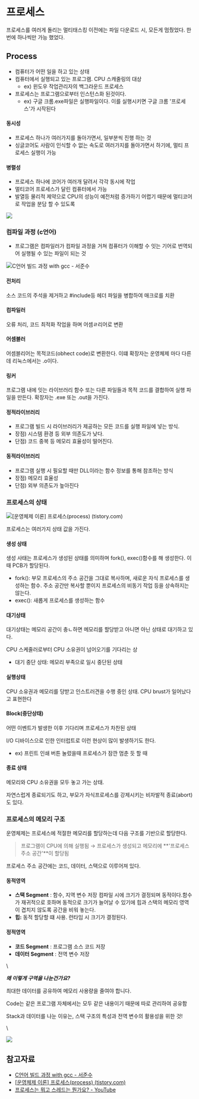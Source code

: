 # 프로세스

프로세스를 여러게 돌리는 멀티태스킹 이전에는 파일 다운로드 시, 모든게 멈췄었다. 한번에 하나씩만 가능 했었다.

## Process

* 컴퓨터가 어떤 일을 하고 있는 상태
* 컴퓨터에서 실행되고 있는 프로그램. CPU 스캐줄링의 대상
  * ex) 윈도우 작업관리자의 백그라운드 프로세스
* 프로세스는 프로그램으로부터 인스턴스화 된것이다.
  * ex) 구글 크롬.exe파일은 실행파일이다. 이를 실행시키면 구글 크롬 '프로세스'가 시작된다

#### **동시성**

* 프로세스 하나가 여러가지를 돌아가면서, 일부분씩 진행 하는 것
* 싱글코어도 사람이 인식할 수 없는 속도로 여러가지를 돌아가면서 하기에, 멀티 프로세스 실행이 가능

#### **병렬성**

* 프로세스 하나에 코어가 여러개 달려서 각각 동시에 작업
* 멀티코어 프로세스가 달린 컴퓨터에서 가능
* 발열등 물리적 제약으로 CPU의 성능이 예전처럼 증가하기 어렵기 때문에 멀티코어로 작업을 분담 할 수 있도록

![](../.gitbook/assets/2022-06-06\_13-21-24.png)

### 컴파일 과정 (c언어)

* 프로그램은 컴파일러가 컴파일 과정을 거쳐 컴퓨터가 이해할 수 잇는 기어로 번역되어 실행될 수 있는 파일이 되는 것

![C언어 빌드 과정 with gcc - 서준수](../.gitbook/assets/2022-06-06\_13-05-46.png)

#### 전처리

소스 코드의 주석을 제거하고 #include등 헤더 파일을 병합하여 매크로를 치환

#### 컴파일러

오류 처리, 코드 최적화 작업을 하며 어셈ㄹ리어로 변환

#### 어셈블러

어셈블리어는 목적코드(obhect code)로 변환한다. 이떄 확장자는 운영체제 마다 다른데 리눅스에서는 .o이다.&#x20;

#### 링커

프로그램 내에 잇는 라이브러리 함수 또는 다른 파일들과 목적 코드를 결합하여 실행 파일을 만든다. 확장자는 .exe 또는 .out을 가진다.



#### 정적라이브러리

* 프로그램 빌드 시 라이브러리가 제공하는 모든 코드를 실행 파일에 넣는 방식.&#x20;
* 장점) 시스템 환경 등 외부 의존도가 낮다.
* 단점) 코드 중복 등 메모리 효율성이 떨어진다.

#### 동적라이브러리

* 프로그램 실행 시 필요할 때만 DLL이라는 함수 정보를 통해 참조하는 방식
* 장점) 메모리 효율성
* 단점) 외부 의존도가 높아진다



### 프로세스의 상태

![\[운영체제 이론\] 프로세스(process) (tistory.com)](https://img1.daumcdn.net/thumb/R1280x0/?scode=mtistory2\&fname=http%3A%2F%2Fcfile28.uf.tistory.com%2Fimage%2F2515314C56BF379A05C76E)

프로세스는 여러가지 상태 값을 가진다.

#### 생성 상태

생성 사태는 프로세스가 생성된 상태를 의미하며 fork(), exec()함수를 해 생성한다. 이때 PCB가 할당된다.

* fork(): 부모 프로세스의 주소 공간을 그대로 복사하며, 새로운 자식 프로세스를 생성하는 함수. 주소 공간만 복사할 뿐이지 프로세스의 비동기 작업 등을 상속하지는 않는다.
* exec(): 새롭게 프로세스를 생성하는 함수

#### 대기상태

대기상태는 메모리 공간이 충ㄴ하면 메모리를 할당받고 아니면 아닌 상태로 대기하고 있다.&#x20;

CPU 스케줄러로부터 CPU 소유권이 넘어오기를 기다리는 상

* 대기 중단 상태: 메모리 부족으로 일시 중단된 상태

#### 실행상태

CPU 소유권과 메모리를 당받고 인스트러견을 수행 중인 상태. CPU brust가 일어났다고 표현한다

#### Block(중단상태)

어떤 이벤트가 발생한 이후 기다리며 프로세스가 차찬된 상태&#x20;

I/O 디바이스으로 인한 인터럽트로 이런 현상이 많이 발생하기도 한다.

* ex) 프린트 인쇄 버튼 눌렀을때 프로세스가 잠깐 멈춘 듯 할 때

#### 종료 상태

메모리와 CPU 소유권을 모두 놓고 가는 상태.

자연스럽게 종료되기도 하고, 부모가 자식프로세스를 강제시키는 비자발적 종료(abort)도 있다.



### 프로세스의 메모리 구조

운영체제는 프로세스에 적절한 메모리를 할당하는데 다음 구조를 기반으로 할당한다.

> 프로그램이 CPU에 의해 실행됨 → 프로세스가 생성되고 메모리에 \*\*'프로세스 주소 공간'\*\*이 할당됨

프로세스 주소 공간에는 코드, 데이터, 스택으로 이루어져 있다.

#### 동적영역

* **스택 Segment** : 함수, 지역 변수 저장 컴파일 시에 크기가 결정되며 동적이다.함수가 재귀적으로 호하며 동적으로 크기가 늘어날 수 있기에 힙과 스택의 메모리 영역이 겹치지 않도록 공간을 비워 놓는다.
* **힙:** 동적 할당할 떄 사용. 런타임 시 크기가 결정된다.&#x20;

#### 정적영역

* **코드 Segment** : 프로그램 소스 코드 저장
* **데이터 Segment** : 전역 변수 저장

\


_**왜 이렇게 구역을 나눈건가요?**_

최대한 데이터를 공유하여 메모리 사용량을 줄여야 합니다.

Code는 같은 프로그램 자체에서는 모두 같은 내용이기 때문에 따로 관리하여 공유함

Stack과 데이터를 나눈 이유는, 스택 구조의 특성과 전역 변수의 활용성을 위한 것!

\


![](https://camo.githubusercontent.com/c98b302e6bd4eaf6f2c81cb1ebb1dda95448b6154c9abefca915207fc635478e/68747470733a2f2f74312e6461756d63646e2e6e65742f6366696c652f746973746f72792f323137343031333835384631424544373041)



## 참고자료

* [C언어 빌드 과정 with gcc - 서준수](https://brunch.co.kr/@mystoryg/57)
* [\[운영체제 이론\] 프로세스(process) (tistory.com)](https://arer.tistory.com/79)
* [프로세스는 뭐고 스레드는 뭔가요? - YouTube](https://www.youtube.com/watch?v=iks\_Xb9DtTM)

